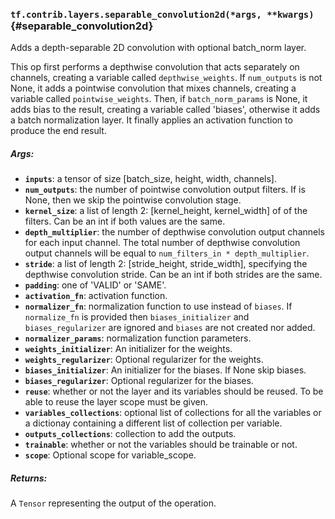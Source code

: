### `tf.contrib.layers.separable_convolution2d(*args, **kwargs)` {#separable_convolution2d}

Adds a depth-separable 2D convolution with optional batch_norm layer.

This op first performs a depthwise convolution that acts separately on
channels, creating a variable called `depthwise_weights`. If `num_outputs`
is not None, it adds a pointwise convolution that mixes channels, creating a
variable called `pointwise_weights`. Then, if `batch_norm_params` is None,
it adds bias to the result, creating a variable called 'biases', otherwise
it adds a batch normalization layer. It finally applies an activation function
to produce the end result.

##### Args:


*  <b>`inputs`</b>: a tensor of size [batch_size, height, width, channels].
*  <b>`num_outputs`</b>: the number of pointwise convolution output filters. If is
    None, then we skip the pointwise convolution stage.
*  <b>`kernel_size`</b>: a list of length 2: [kernel_height, kernel_width] of
    of the filters. Can be an int if both values are the same.
*  <b>`depth_multiplier`</b>: the number of depthwise convolution output channels for
    each input channel. The total number of depthwise convolution output
    channels will be equal to `num_filters_in * depth_multiplier`.
*  <b>`stride`</b>: a list of length 2: [stride_height, stride_width], specifying the
    depthwise convolution stride. Can be an int if both strides are the same.
*  <b>`padding`</b>: one of 'VALID' or 'SAME'.
*  <b>`activation_fn`</b>: activation function.
*  <b>`normalizer_fn`</b>: normalization function to use instead of `biases`. If
    `normalize_fn` is provided then `biases_initializer` and
    `biases_regularizer` are ignored and `biases` are not created nor added.
*  <b>`normalizer_params`</b>: normalization function parameters.
*  <b>`weights_initializer`</b>: An initializer for the weights.
*  <b>`weights_regularizer`</b>: Optional regularizer for the weights.
*  <b>`biases_initializer`</b>: An initializer for the biases. If None skip biases.
*  <b>`biases_regularizer`</b>: Optional regularizer for the biases.
*  <b>`reuse`</b>: whether or not the layer and its variables should be reused. To be
    able to reuse the layer scope must be given.
*  <b>`variables_collections`</b>: optional list of collections for all the variables or
    a dictionay containing a different list of collection per variable.
*  <b>`outputs_collections`</b>: collection to add the outputs.
*  <b>`trainable`</b>: whether or not the variables should be trainable or not.
*  <b>`scope`</b>: Optional scope for variable_scope.

##### Returns:

  A `Tensor` representing the output of the operation.

